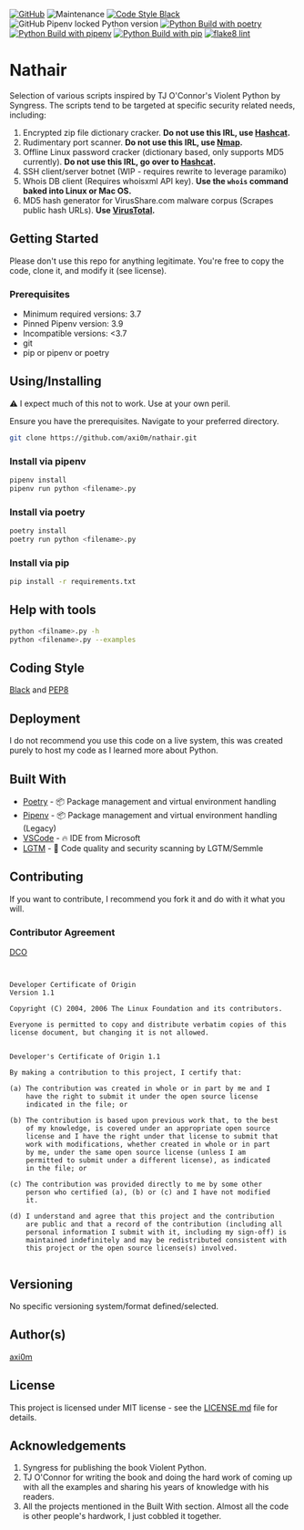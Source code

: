 [![GitHub](https://img.shields.io/github/license/axi0m/nathair?color=bright-green&style=flat-square)](https://github.com/axi0m/nathair/blob/master/LICENSE.md)
![Maintenance](https://img.shields.io/maintenance/yes/2023?style=flat-square)
[![Code Style Black](https://img.shields.io/badge/code%20style-black-000000.svg?style=flat-square)](https://github.com/psf/black)
![GitHub Pipenv locked Python version](https://img.shields.io/github/pipenv/locked/python-version/axi0m/nathair?style=flat-square)
[![Python Build with poetry](https://github.com/axi0m/nathair/actions/workflows/build-poetry.yml/badge.svg?style=flat-square)](https://github.com/axi0m/nathair/actions/workflows/build-poetry.yml)
[![Python Build with pipenv](https://github.com/axi0m/nathair/actions/workflows/build-pipenv.yml/badge.svg?style=flat-square)](https://github.com/axi0m/nathair/actions/workflows/build-pipenv.yml)
[![Python Build with pip](https://github.com/axi0m/nathair/actions/workflows/build-pip.yml/badge.svg?style=flat-square)](https://github.com/axi0m/nathair/actions/workflows/build-pip.yml)
[![flake8 lint](https://github.com/axi0m/nathair/actions/workflows/flake8-lint.yml/badge.svg?style=flat-square)](https://github.com/axi0m/nathair/actions/workflows/flake8-lint.yml)

# Nathair

Selection of various scripts inspired by TJ O'Connor's Violent Python by Syngress. The scripts tend to be targeted at specific security related needs, including:

1. Encrypted zip file dictionary cracker. **Do not use this IRL, use [Hashcat](https://hashcat.net/hashcat/).**
2. Rudimentary port scanner. **Do not use this IRL, use [Nmap](https://nmap.org/).**
3. Offline Linux password cracker (dictionary based, only supports MD5 currently). **Do not use this IRL, go over to [Hashcat](https://hashcat.net/hashcat/).**
4. SSH client/server botnet (WIP - requires rewrite to leverage paramiko)
5. Whois DB client (Requires whoisxml API key). **Use the `whois` command baked into Linux or Mac OS.**
6. MD5 hash generator for VirusShare.com malware corpus (Scrapes public hash URLs). **Use [VirusTotal](https://www.virustotal.com/gui/home/search).**

## Getting Started

Please don't use this repo for anything legitimate. You're free to copy the code, clone it, and modify it (see license).

### Prerequisites

- Minimum required versions: 3.7
- Pinned Pipenv version: 3.9
- Incompatible versions: <3.7
- git
- pip or pipenv or poetry

## Using/Installing

⚠ I expect much of this not to work. Use at your own peril.

Ensure you have the prerequisites.
Navigate to your preferred directory.

```bash
git clone https://github.com/axi0m/nathair.git
```

### Install via pipenv

```bash
pipenv install
pipenv run python <filename>.py
```

### Install via poetry

```bash
poetry install
poetry run python <filename>.py
```

### Install via pip

```bash
pip install -r requirements.txt
```

## Help with tools

```bash
python <filname>.py -h
python <filename>.py --examples
```

## Coding Style

[Black](https://github.com/psf/black) and [PEP8](https://www.python.org/dev/peps/pep-0008/)

## Deployment

I do not recommend you use this code on a live system, this was created purely to host my code as I learned more about Python.

## Built With

- [Poetry](https://python-poetry.org/) - 📦 Package management and virtual environment handling
- [Pipenv](https://pipenv.readthedocs.io/en/latest/) - 📦 Package management and virtual environment handling (Legacy)
- [VSCode](https://code.visualstudio.com/) - 🔥 IDE from Microsoft
- [LGTM](https://lgtm.com) - 🔐 Code quality and security scanning by LGTM/Semmle

## Contributing

If you want to contribute, I recommend you fork it and do with it what you will.

### Contributor Agreement

[DCO](https://developercertificate.org/)

```text


Developer Certificate of Origin
Version 1.1

Copyright (C) 2004, 2006 The Linux Foundation and its contributors.

Everyone is permitted to copy and distribute verbatim copies of this
license document, but changing it is not allowed.


Developer's Certificate of Origin 1.1

By making a contribution to this project, I certify that:

(a) The contribution was created in whole or in part by me and I
    have the right to submit it under the open source license
    indicated in the file; or

(b) The contribution is based upon previous work that, to the best
    of my knowledge, is covered under an appropriate open source
    license and I have the right under that license to submit that
    work with modifications, whether created in whole or in part
    by me, under the same open source license (unless I am
    permitted to submit under a different license), as indicated
    in the file; or

(c) The contribution was provided directly to me by some other
    person who certified (a), (b) or (c) and I have not modified
    it.

(d) I understand and agree that this project and the contribution
    are public and that a record of the contribution (including all
    personal information I submit with it, including my sign-off) is
    maintained indefinitely and may be redistributed consistent with
    this project or the open source license(s) involved.


```

## Versioning

No specific versioning system/format defined/selected.

## Author(s)

[axi0m](https://github.com/axi0m)

## License

This project is licensed under MIT license - see the [LICENSE.md](https://github.com/axi0m/nathair/blob/master/LICENSE.md) file for details.

## Acknowledgements

1. Syngress for publishing the book Violent Python.
2. TJ O'Connor for writing the book and doing the hard work of coming up with all the examples and sharing his years of
knowledge with his readers.
3. All the projects mentioned in the Built With section. Almost all the code is other people's hardwork, I just cobbled it together.
